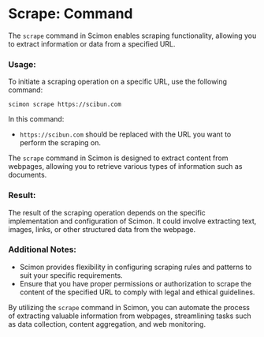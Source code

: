 # Scrape: Command

The `scrape` command in Scimon enables scraping functionality, allowing you to extract information or data from a specified URL.

### Usage:

To initiate a scraping operation on a specific URL, use the following command:

```shell
scimon scrape https://scibun.com 
```

In this command:

- `https://scibun.com` should be replaced with the URL you want to perform the scraping on.

The `scrape` command in Scimon is designed to extract content from webpages, allowing you to retrieve various types of information such as documents.

### Result:

The result of the scraping operation depends on the specific implementation and configuration of Scimon. It could involve extracting text, images, links, or other structured data from the webpage.

### Additional Notes:

- Scimon provides flexibility in configuring scraping rules and patterns to suit your specific requirements.
- Ensure that you have proper permissions or authorization to scrape the content of the specified URL to comply with legal and ethical guidelines.

By utilizing the `scrape` command in Scimon, you can automate the process of extracting valuable information from webpages, streamlining tasks such as data collection, content aggregation, and web monitoring.
